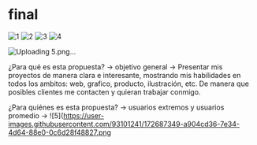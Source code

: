 # final
![1](https://user-images.githubusercontent.com/93101241/172656505-62868a9b-0010-4ed8-9b47-d5aa326a0d11.jpg)
![2](https://user-images.githubusercontent.com/93101241/172656510-06b9bfc8-1add-46bf-9302-cc9afe93e10d.jpg)
![3](https://user-images.githubusercontent.com/93101241/172656517-eeace121-8a9f-4b06-b480-c8e0f0882e9f.jpg)
![4](https://user-images.githubusercontent.com/93101241/172656523-9f2f3cff-64aa-471e-a16e-852c623f8478.jpg)

![Uploading 5.png…]()

¿Para qué es esta propuesta? → objetivo general → Presentar mis proyectos de manera clara e interesante, mostrando mis habilidades en todos los ambitos: web, grafico, producto, ilustración, etc. De manera que posibles clientes me contacten y quieran trabajar conmigo.

¿Para quiénes es esta propuesta? → usuarios extremos y usuarios promedio →
![5](https://user-images.githubusercontent.com/93101241/172687349-a904cd36-7e34-4d64-88e0-0c6d28f48827.png
